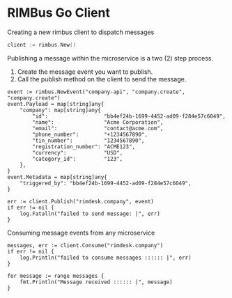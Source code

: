 # RIMBus Go Client

Creating a new rimbus client to dispatch messages
```go
client := rimbus.New()
```

Publishing a message within the microservice is a two (2) step process.

1. Create the message event you want to publish.
2. Call the publish method on the client to send the message.


```
event := rimbus.NewEvent("company-api", "company.create", "company.create")
event.Payload = map[string]any{
    "company": map[string]any{
        "id":                  "bb4ef24b-1699-4452-ad09-f284e57c6049",
        "name":                "Acme Corporation",
        "email":               "contact@acme.com",
        "phone_number":        "+1234567890",
        "tin_number":          "1234567890",
        "registration_number": "ACME123",
        "currency":            "USD",
        "category_id":         "123",
    },
}
event.Metadata = map[string]any{
    "triggered_by": "bb4ef24b-1699-4452-ad09-f284e57c6049",
}

err := client.Publish("rimdesk.company", event)
if err != nil {
    log.Fatalln("failed to send message: |", err)
}
```

Consuming message events from any microservice

```
messages, err := client.Consume("rimdesk.company")
if err != nil {
    log.Println("failed to consume messages :::::: |", err)
}

for message := range messages {
    fmt.Println("Message received :::::: |", message)
}
```